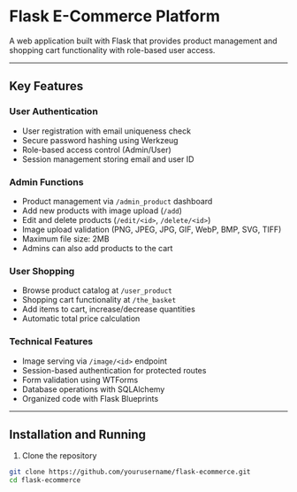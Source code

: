 # Flask E-Commerce Platform

A web application built with Flask that provides product management and shopping cart functionality with role-based user access.

---

## Key Features

### User Authentication  
- User registration with email uniqueness check  
- Secure password hashing using Werkzeug  
- Role-based access control (Admin/User)  
- Session management storing email and user ID

### Admin Functions  
- Product management via `/admin_product` dashboard  
- Add new products with image upload (`/add`)  
- Edit and delete products (`/edit/<id>`, `/delete/<id>`)  
- Image upload validation (PNG, JPEG, JPG, GIF, WebP, BMP, SVG, TIFF)  
- Maximum file size: 2MB  
- Admins can also add products to the cart

### User Shopping  
- Browse product catalog at `/user_product`  
- Shopping cart functionality at `/the_basket`  
- Add items to cart, increase/decrease quantities  
- Automatic total price calculation

### Technical Features  
- Image serving via `/image/<id>` endpoint  
- Session-based authentication for protected routes  
- Form validation using WTForms  
- Database operations with SQLAlchemy  
- Organized code with Flask Blueprints

---

## Installation and Running

1. Clone the repository  
```bash
git clone https://github.com/yourusername/flask-ecommerce.git
cd flask-ecommerce
